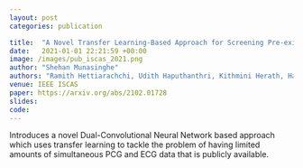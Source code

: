 ```yaml
---
layout: post
categories: publication

title:  "A Novel Transfer Learning-Based Approach for Screening Pre-existing Heart Diseases Using Synchronized ECG Signals and Heart Sounds"
date:   2021-01-01 22:21:59 +00:00
image: /images/pub_iscas_2021.png
author: "Shehan Munasinghe"
authors: "Ramith Hettiarachchi, Udith Haputhanthri, Kithmini Herath, Hasindu Kariyawasam, <strong>Shehan Munasinghe</strong>,  Kithmin Wickramasinghe, Duminda Samarasinghe, A. De Silva, and Chamira Edussooriya"
venue: IEEE ISCAS
paper: https://arxiv.org/abs/2102.01728
slides: 
code: 
---
```


Introduces a novel Dual-Convolutional Neural Network based approach which uses transfer learning to tackle the problem of having limited amounts of simultaneous PCG and ECG data that is publicly available.